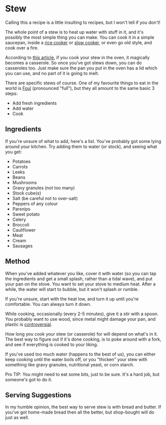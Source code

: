 # Stew

Calling this a recipe is a little insulting to recipes, but I won't tell if you don't!

The whole point of a stew is to heat up water with stuff in it, and it's possibly the most simple thing you can make. You can cook it in a simple saucepan, inside a [rice cooker](https://www.thespruceeats.com/how-to-use-your-rice-cooker-482851) or [slow cooker](https://www.goodhousekeeping.com/uk/product-reviews/electricals/g25900206/best-slow-cookers-reviewed/), or even go old style, and cook over a fire.

According to [this article](https://foodsguy.com/difference-stew-and-casserole/), if you cook your stew in the oven, it magically becomes a casserole. So once you've got stews down, you can do casseroles too. Just make sure the pan you put in the oven has a lid which you can use, and no part of it is going to melt.

There are specific stews of course. One of my favourite things to eat in the world is [Foul](https://www.themediterraneandish.com/foul-mudammas-recipe/) (pronounced "full"), but they all amount to the same basic 3 steps:

- Add fresh ingredients
- Add water
- Cook

## Ingredients

If you're unsure of what to add, here's a list. You've probably got some lying around your kitchen. Try adding them to water (or stock), and seeing what you get:

- Potatoes
- Carrots
- Leeks
- Beans
- Mushrooms
- Gravy granules (not too many)
- Stock cube(s)
- Salt (be careful not to over-salt)
- Peppers of any colour
- Parsnips
- Sweet potato
- Celery
- Broccoli
- Cauliflower
- Meat
- Cream
- Sausages

## Method

When you've added whatever you like, cover it with water (so you can tap the ingredients and get a small splash, rather than a tidal wave), and put your pan on the stove. You want to set your stove to medium heat. After a while, the water will start to bubble, but it won't splash or rumble.

If you're unsure, start with the heat low, and turn it up until you're comfortable. You can always turn it down.

While cooking, occasionally (every 2-5 minutes), give it a stir with a spoon. You probably want to use wood, since metal might damage your pan, and plastic is [controversial](https://www.healthdigest.com/732241/are-plastic-utensils-bad-for-you/).

How long you cook your stew (or casserole) for will depend on what's in it. The best way to figure out if it's done cooking, is to poke around with a fork, and see if everything is cooked to your liking.

If you've used too much water (happens to the best of us), you can either keep cooking until the water boils off, or you "thicken" your stew with something like gravy granules, nutritional yeast, or corn starch.

Pro TIP: You might need to eat some bits, just to be sure. It's a hard job, but someone's got to do it.

## Serving Suggestions

In my humble opinion, the best way to serve stew is with bread and butter. If you've got home-made bread then all the better, but shop-bought will do just as well.
